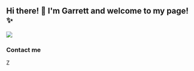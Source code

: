 ## Hi there! 👋 I'm Garrett and welcome to my page! ✨
  <img src="Users/Garry/Pictures/github_pic.jpg">
    
### 

### Contact me
Z
<!--
**zeiglerg41/zeiglerg41** is a ✨ _special_ ✨ repository because its `README.md` (this file) appears on your GitHub profile.

Here are some ideas to get you started:

- 🔭 I’m currently working on ...
- 🌱 I’m currently learning ...
- 👯 I’m looking to collaborate on ...
- 🤔 I’m looking for help with ...
- 💬 Ask me about ...
- 📫 How to reach me: ...
- 😄 Pronouns: ...
- ⚡ Fun fact: ...
-->
